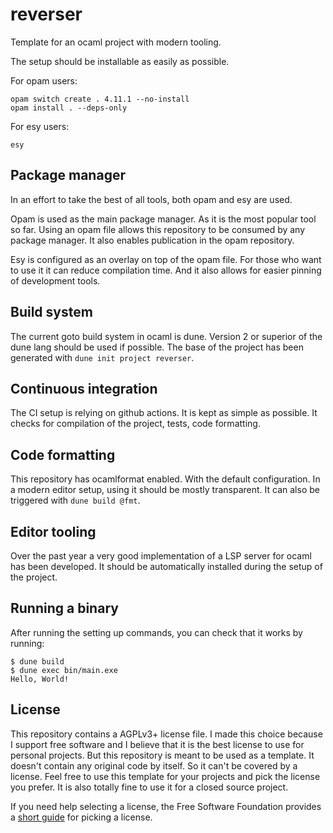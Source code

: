 # reverser

Template for an ocaml project with modern tooling.

The setup should be installable as easily as possible.

For opam users:

```
opam switch create . 4.11.1 --no-install
opam install . --deps-only
```

For esy users:

```
esy
```

## Package manager

In an effort to take the best of all tools, both opam and esy are used.

Opam is used as the main package manager. As it is the most popular tool so
far. Using an opam file allows this repository to be consumed by any package
manager. It also enables publication in the opam repository.

Esy is configured as an overlay on top of the opam file. For those who want
to use it it can reduce compilation time. And it also allows for easier
pinning of development tools.

## Build system

The current goto build system in ocaml is dune. Version 2 or superior of the
dune lang should be used if possible. The base of the project has been
generated with `dune init project reverser`.

## Continuous integration

The CI setup is relying on github actions. It is kept as simple as possible.
It checks for compilation of the project, tests, code formatting.

## Code formatting

This repository has ocamlformat enabled. With the default configuration. In a
modern editor setup, using it should be mostly transparent. It can also be
triggered with `dune build @fmt`.

## Editor tooling

Over the past year a very good implementation of a LSP server for ocaml has
been developed. It should be automatically installed during the setup of the
project.

## Running a binary

After running the setting up commands, you can check that it works by running:

```
$ dune build
$ dune exec bin/main.exe
Hello, World!
```

## License

This repository contains a AGPLv3+ license file. I made this choice because I
support free software and I believe that it is the best license to use for
personal projects. But this repository is meant to be used as a template. It
doesn't contain any original code by itself. So it can't be covered by a
license. Feel free to use this template for your projects and pick the
license you prefer. It is also totally fine to use it for a closed source
project.

If you need help selecting a license, the Free Software
Foundation provides a [short guide]( https://www.gnu.org/licenses/license-recommendations.html) for
picking a license.
